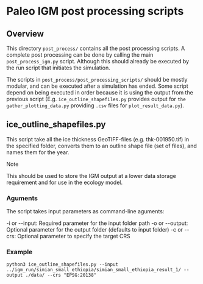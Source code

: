 # Paleo IGM post processing scripts

## Overview
This directory `post_process/` contains all the post processing scripts. A complete post processing can be done by calling the main `post_process_igm.py` script. Although this should already be executed by the run script that initiates the simulation.  

The scripts in `post_process/post_processing_scripts/` should be mostly modular, and can be executed after a simulation has ended. Some script depend on being executed in order because it is using the output from the previous script (E.g. `ice_outline_shapefiles.py` provides output for `the gather_plotting_data.py` providing `.csv` files for `plot_result_data.py`).

## ice_outline_shapefiles.py
This script take all the ice thickness GeoTIFF-files (e.g. thk-001950.tif) in the specified folder, converts them to an outline shape file (set of files), and names them for the year. 

> [!NOTE]
> This should be used to store the IGM output at a lower data storage requirement and for use in the ecology model.  

### Aguments
The script takes input parameters as command-line aguments:

-i or --input: Required parameter for the input folder path
-o or --output: Optional parameter for the output folder (defaults to input folder)
-c or --crs: Optional parameter to specify the target CRS

### Example
```shell
python3 ice_outline_shapefiles.py --input ../igm_run/simian_small_ethiopia/simian_small_ethiopia_result_1/ --output ./data/ --crs "EPSG:20138"
```
